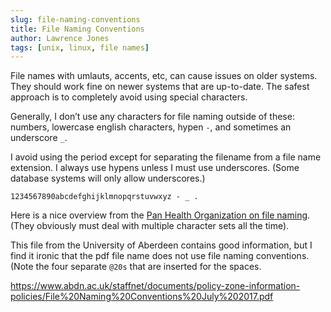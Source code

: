 ```yaml
---
slug: file-naming-conventions
title: File Naming Conventions
author: Lawrence Jones
tags: [unix, linux, file names]
---
```


File names with umlauts, accents, etc, can cause issues on older systems. They should work fine on newer systems that are up-to-date.
The safest approach is to completely avoid using special characters.

Generally, I don’t use any characters for file naming outside of these: numbers, lowercase english characters, hypen ```-```, and sometimes an underscore ```_```.

I avoid using the period except for separating the filename from a file name extension. I always use hypens unless I must use underscores. (Some database systems will only allow underscores.)

```1234567890abcdefghijklmnopqrstuvwxyz - _ .```
 
Here is a nice overview from the [Pan Health Organization on file naming](https://www.paho.org/par/index.php?option=com_docman&view=download&alias=560-guide-to-proper-file-naming&category_slug=organizacion-de-la-representacion&Itemid=253). (They obviously must deal with multiple character sets all the time).

This file from the University of Aberdeen contains good information, but I find it ironic that the pdf file name does not use file naming conventions. (Note the four separate ```@20s``` that are inserted for the spaces.

<https://www.abdn.ac.uk/staffnet/documents/policy-zone-information-policies/File%20Naming%20Conventions%20July%202017.pdf>
